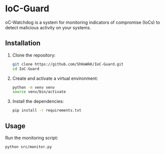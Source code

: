 # IoC-Guard


oC-Watchdog is a system for monitoring indicators of compromise (IoCs) to detect malicious activity on your systems.

## Installation

1. Clone the repository:
    ```bash
    git clone https://github.com/ShHaWkK/IoC-Guard.git
    cd IoC-Guard
    ```

2. Create and activate a virtual environment:
    ```bash
    python -m venv venv
    source venv/bin/activate 
    ```

3. Install the dependencies:
    ```bash
    pip install -r requirements.txt
    ```

## Usage

Run the monitoring script:
```bash
python src/monitor.py
